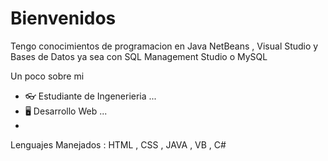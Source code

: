 # Bienvenidos 

Tengo conocimientos de programacion en Java NetBeans , Visual Studio y Bases de Datos ya sea con SQL Management Studio o MySQL 
 

Un poco sobre mi 
 
- 👓 Estudiante de Ingenerieria ...
- 🖥️ Desarrollo Web ...
- 

Lenguajes Manejados : HTML , CSS , JAVA , VB , C#


